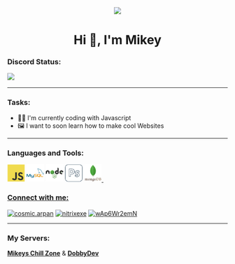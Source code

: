 <div align="center" style"border-radius:15px">
  <img src="https://cdn.discordapp.com/avatars/454751200567623700/c8ca455f13c08b9476936bca660eccca.webp?size=1024&format=webp&width=0&height=256" style"width: 100%;border-radius:15px">
</div>

<h1 align="center">Hi 👋, I'm Mikey</h1>

<h3 align="left">Discord Status:</h3>

<img src="https://discord.c99.nl/widget/theme-3/454751200567623700.png" style="max-width: 100%;">

***

<h3 align="left">Tasks:</h3>

- 👩‍💻 I'm currently coding with Javascript
- 🖼 I want to soon learn how to make cool Websites


***

<h3 align="left">Languages and Tools:</h3>
<p align="left">
<img src="https://raw.githubusercontent.com/devicons/devicon/master/icons/javascript/javascript-original.svg" alt="javascript" width="40" height="40" style="max-width: 100%;">
<img src="https://raw.githubusercontent.com/devicons/devicon/master/icons/mysql/mysql-original-wordmark.svg" alt="mysql" width="40" height="40" style="max-width: 100%;">
<img src="https://raw.githubusercontent.com/devicons/devicon/master/icons/nodejs/nodejs-original-wordmark.svg" alt="nodejs" width="40" height="40" style="max-width: 100%;"> <img
src="https://raw.githubusercontent.com/devicons/devicon/master/icons/photoshop/photoshop-line.svg" alt="photoshop" width="40" height="40"/> </a> <a href="https://www.php.net" target="_blank" rel="noreferrer"> <img 
src="https://raw.githubusercontent.com/devicons/devicon/master/icons/mongodb/mongodb-original-wordmark.svg" alt="mongodb" width="40" height="40"/> </a> <a href="https://www.mysql.com/" target="_blank" rel="noreferrer"> <img 

***

<h3 align="left">Connect with me:</h3>
<p align="left">
<a href="https://instagram.com/mikeyvellayt" target="blank"><img align="center" src="https://raw.githubusercontent.com/rahuldkjain/github-profile-readme-generator/master/src/images/icons/Social/instagram.svg" alt="cosmic.arpan" height="30" width="40" /></a>
<a href="https://www.youtube.com/c/Mikeyvella" target="blank"><img align="center" src="https://raw.githubusercontent.com/rahuldkjain/github-profile-readme-generator/master/src/images/icons/Social/youtube.svg" alt="nitrixexe" height="30" width="40" /></a>
<a href="https://discord.gg/2TzRa8Mt8X" target="blank"><img align="center" src="https://raw.githubusercontent.com/rahuldkjain/github-profile-readme-generator/master/src/images/icons/Social/discord.svg" alt="wAp6Wr2emN" height="30" width="40" /></a>
</p>

***
<h3 align="left">My Servers:</h3>

[**Mikeys Chill Zone**](https://discord.gg/2TzRa8Mt8X) & [**DobbyDev**](https://discord.gg/gmFFBGFBDm)



